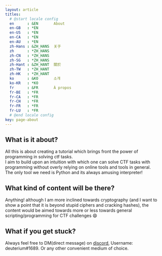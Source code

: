 ```yaml
---
layout: article
titles:
  # @start locale config
  en      : &EN       About
  en-GB   : *EN
  en-US   : *EN
  en-CA   : *EN
  en-AU   : *EN
  zh-Hans : &ZH_HANS  关于
  zh      : *ZH_HANS
  zh-CN   : *ZH_HANS
  zh-SG   : *ZH_HANS
  zh-Hant : &ZH_HANT  關於
  zh-TW   : *ZH_HANT
  zh-HK   : *ZH_HANT
  ko      : &KO       소개
  ko-KR   : *KO
  fr      : &FR       À propos
  fr-BE   : *FR
  fr-CA   : *FR
  fr-CH   : *FR
  fr-FR   : *FR
  fr-LU   : *FR
  # @end locale config
key: page-about
---
```


## What is it about?
All this is about creating a tutorial which brings front the power of programming in solving ctf tasks.  
I aim to build upon an intuition with which one can solve CTF tasks with programming without overly relying on online tools and tools in general.  
The only tool we need is Python and its always amusing interpreter!  

## What kind of content will be there?
Anything! although I am more inclined towards cryptography (and I want to show a point that it is beyond stupid ciphers and cracking hashes), the content would be aimed towards more or less towards general scripting/programming for CTF challenges :smile:

## What if you get stuck?
Always feel free to DM(direct message) on [discord](https://discord.com/new), Username: deuterium#1689.
Or any other convenient medium of choice.
